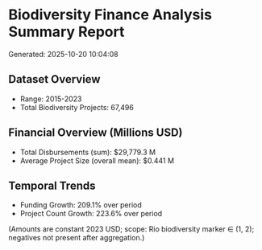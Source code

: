 
# Biodiversity Finance Analysis Summary Report
Generated: 2025-10-20 10:04:08

## Dataset Overview
- Range: 2015-2023
- Total Biodiversity Projects: 67,496

## Financial Overview (Millions USD)
- Total Disbursements (sum): $29,779.3 M
- Average Project Size (overall mean): $0.441 M

## Temporal Trends
- Funding Growth: 209.1% over period
- Project Count Growth: 223.6% over period

(Amounts are constant 2023 USD; scope: Rio biodiversity marker ∈ (1, 2); negatives not present after aggregation.)
